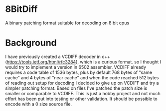 # 8BitDiff
A binary patching format suitable for decoding on 8 bit cpus

# Background

I have previously created a VCDIFF decoder in c++ (https://tools.ietf.org/html/rfc3284), which is a curious format. so I thought I would try to implement a version in 6502 assembler.
VCDIFF already requires a code table of 1536 bytes, plus by default 768 bytes of "same cache" and 4 bytes of "near cache" and when the code reached 512 bytes of reading out setup for decoding I decided to give up on VCDIFF and try a simpler patching format.
Based on files I've patched the patch size is smaller or comparable to VCDIFF. This is just a hobby project and not much effort has been put into testing or other validation. It should be possible to encode with a 0 size source file.

